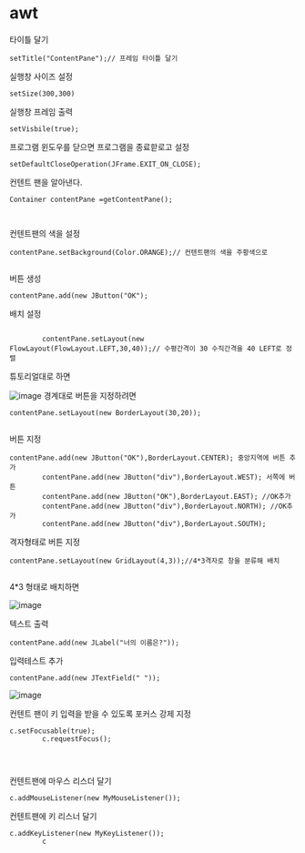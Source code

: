 # awt

타이틀 달기
```
setTitle("ContentPane");// 프레임 타이틀 달기
```

실행창 사이즈 설정

```
setSize(300,300)

```
실행창 프레임 출력
```
setVisbile(true);
```
프로그램 윈도우를 닫으면 프로그램을 종료핟로고 설정
```
setDefaultCloseOperation(JFrame.EXIT_ON_CLOSE);

```
컨텐트 팬을 알아낸다.
```
Container contentPane =getContentPane();



```

컨텐트팬의 색을 설정
```
contentPane.setBackground(Color.ORANGE);// 컨텐트팬의 색을 주황색으로
		

```
버튼 생성
```
contentPane.add(new JButton("OK");

```
배치 설정
```

		contentPane.setLayout(new FlowLayout(FlowLayout.LEFT,30,40));// 수평간격이 30 수직간격을 40 LEFT로 정렬
```

튜토리얼대로 하면

![image](https://user-images.githubusercontent.com/100903674/216833453-4e95f471-d70b-4f34-a78f-8c78799195dc.png)
경계대로 버튼을 지정하려면

```
contentPane.setLayout(new BorderLayout(30,20));


```
버튼 지정
```
contentPane.add(new JButton("OK"),BorderLayout.CENTER); 중앙지역에 버튼 추가
		contentPane.add(new JButton("div"),BorderLayout.WEST); 서쪽에 버튼 
		contentPane.add(new JButton("OK"),BorderLayout.EAST); //OK추가
		contentPane.add(new JButton("div"),BorderLayout.NORTH); //OK추가
		contentPane.add(new JButton("div"),BorderLayout.SOUTH);
```
격자형태로 버튼 지정
```
contentPane.setLayout(new GridLayout(4,3));//4*3격자로 창을 분류해 배치


```

4*3 형태로 배치하면

![image](https://user-images.githubusercontent.com/100903674/216835989-2c022528-b11d-4692-9bf5-738863bf855c.png)

텍스트 출력
```
contentPane.add(new JLabel("너의 이름은?")); 
```

입력테스트 추가
```
contentPane.add(new JTextField(" ")); 
```

![image](https://user-images.githubusercontent.com/100903674/216836490-fdbfff3d-92df-4dec-b80d-1bb16c26d5f5.png)

컨텐트 팬이 키 입력을 받을 수 있도록 포커스 강제 지정

```
c.setFocusable(true);
		c.requestFocus();
	



```
컨텐트팬에 마우스 리스더 달기
```
c.addMouseListener(new MyMouseListener());

```

컨텐트팬에 키 리스너 달기
```
c.addKeyListener(new MyKeyListener());
		c


```
